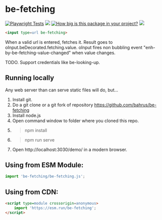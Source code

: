 # be-fetching

[![Playwright Tests](https://github.com/bahrus/be-fetching/actions/workflows/CI.yml/badge.svg?branch=baseline)](https://github.com/bahrus/be-fetching/actions/workflows/CI.yml)
<a href="https://nodei.co/npm/be-fetching/"><img src="https://nodei.co/npm/be-fetching.png"></a>
[![How big is this package in your project?](https://img.shields.io/bundlephobia/minzip/be-fetching?style=for-the-badge)](https://bundlephobia.com/result?p=be-fetching)
<img src="http://img.badgesize.io/https://cdn.jsdelivr.net/npm/be-fetching?compression=gzip">

```html
<input type=url be-fetching>
```

When a valid url is entered, fetches it.  Result goes to oInput.beDecorated.fetching.value.  oInput fires non bubbling event "enh-by-be-fetching-value-changed" when value changes.


TODO.  Support credentials like be-looking-up.

## Running locally

Any web server than can serve static files will do, but...

1.  Install git.
2.  Do a git clone or a git fork of repository https://github.com/bahrus/be-fetching
3.  Install node.js
4.  Open command window to folder where you cloned this repo.
5.  > npm install
6.  > npm run serve
7.  Open http://localhost:3030/demo/ in a modern browser.

## Using from ESM Module:

```JavaScript
import 'be-fetching/be-fetching.js';
```

## Using from CDN:

```html
<script type=module crossorigin=anonymous>
    import 'https://esm.run/be-fetching';
</script>
```



